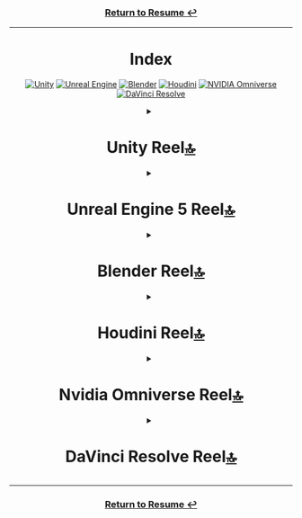 <!--<video width="60" height="30" src="https://github.com/user-attachments/assets/a2aa109d-21f5-43e0-a637-a2e64dd70c96"></video>-->

<div align="center">
  <h3><a href = https://github.com/KenzKD>Return to Resume &#8617;</a></h3>
<hr>

  <h1 id="index">Index</h1>
  <p>
    <a href="#unity-reel"><img src="https://img.shields.io/badge/unity-white.svg?style=for-the-badge&amp;logo=unity&amp;logoColor=black" alt="Unity"></a>
    <a href="#unreal-engine-5-reel"><img src="https://img.shields.io/badge/unreal_engine-%23313131.svg?style=for-the-badge&amp;logo=unrealengine&amp;logoColor=white" alt="Unreal Engine"></a>
    <a href="#blender-reel"><img src="https://img.shields.io/badge/blender-%23E87D0D.svg?style=for-the-badge&amp;logo=blender&amp;logoColor=white" alt="Blender"></a>
    <a href="#houdini-reel"><img src="https://img.shields.io/badge/Houdini-%23FF4713?style=for-the-badge&amp;logo=houdini&amp;logoColor=white" alt="Houdini"></a>
    <a href="#nvidia-omniverse-reel"><img src="https://img.shields.io/badge/NVIDIA_Omniverse-%2376B900.svg?style=for-the-badge&amp;logo=nVIDIA&amp;logoColor=white" alt="NVIDIA Omniverse"></a>
    <a href="#davinci-resolve-reel"><img src="https://img.shields.io/badge/DaVinci%20Resolve-%23233A51?style=for-the-badge&amp;logo=davinciresolve" alt="DaVinci Resolve"></a>
  </p>

<details>
  <summary><h1 id="unity-reel-index-">Unity Reel<a href="#index">🔝</a></h1></summary>

  <p><a href="https://github.com/user-attachments/assets/99639aa4-07f3-4114-994d-c05e7184e1dc">Unity Ar Image Tracker For Spatial</a></p>
  <p><a href="https://github.com/user-attachments/assets/7a74882e-d533-4418-bdc0-9b578b86e108">Tester Gameplay</a></p>
  <p><a href="https://github.com/user-attachments/assets/2ef42573-81c7-4e12-a6b7-18985eed14c3">Refresher Gameplay Trimmed</a></p>
  <p><a href="https://github.com/user-attachments/assets/672e766f-f04e-4b23-addb-460c3ef7c0a2">Grid Game</a></p>
  <p><a href="https://github.com/user-attachments/assets/f0a4650b-ee83-4cc4-bf72-692d232bde61">Flappy Bird Knockoff</a></p>
  
  <p><a href="https://github.com/user-attachments/assets/4f52a2d9-1cb7-42ad-8bfc-f2c20171b013">Grade 6 Chapter 7 Unity Reel</a></p>
  <p><a href="https://github.com/user-attachments/assets/0363ddaa-2e7c-4d21-81df-495700d4e2b4">Grade 6 Chapter 6 Unity Reel</a></p>
  <p><a href="https://github.com/user-attachments/assets/1bdb3ece-ba1a-499a-aba9-f720ec3f68fa">Grade 6 Chapter 5 Unity Reel</a></p>
  
  <p><a href="https://github.com/user-attachments/assets/68dd9f20-7aa7-4fc3-94b2-8fa1ef91b71b">Grade 7 Chapter 11 Unity Reel</a></p>
  <p><a href="https://github.com/user-attachments/assets/b057d431-0725-4bed-a211-62f3d16b784a">Grade 7 Chapter 10 Unity Reel</a></p>
  <p><a href="https://github.com/user-attachments/assets/36878342-d80d-4da9-89e4-95f71c6c2987">Grade 7 Chapter 9 Unity Reel</a></p>
  <p><a href="https://github.com/user-attachments/assets/ea354bef-604b-4805-940c-c35fead6b8f8">Grade 7 Chapter 4 Unity Reel</a></p>
  <p><a href="https://github.com/user-attachments/assets/935a1867-c6b7-49aa-b5a4-5a69bca116e9">Grade 7 Chapter 1 Unity Reel</a></p>
  <p><a href="https://github.com/user-attachments/assets/4143b036-9bc1-49e4-8697-2a422d5c4812">Grade 7 Chapter 13 Unity Reel</a></p>
  <p><a href="https://github.com/user-attachments/assets/552c3fab-e6a5-4818-8cef-344563b402de">Grade 7 Chapter 6 Unity Reel</a></p>
</details>

<details>
  <summary><h1 id="unreal-engine-5-reel-index-">Unreal Engine 5 Reel<a href="#index">🔝</a></h1></summary>

  <p><a href="https://github.com/user-attachments/assets/705eb10f-56da-4cde-bff6-5a2c788d28c2">Waterfall Trim 480p 53cq</a></p>
  <p><a href="https://github.com/user-attachments/assets/3e1e3e80-63db-4492-aacb-173aa93645c5">Shooter Game</a></p>
  <p><a href="https://github.com/user-attachments/assets/89bb0c92-074e-41d6-8083-a0691600e6a3">Metahuman Bob</a></p>
  <p><a href="https://github.com/user-attachments/assets/cb435cb1-0d14-4be4-a0d6-c2862fe7e980">A2f Testing</a></p>
</details>


<details>
  <summary><h1 id="blender-reel-index-">Blender Reel<a href="#index">🔝</a></h1></summary>

  <p><a href="https://github.com/user-attachments/assets/812a2745-cef6-49c6-b06d-e83238e0c9ff">Voxel Liquid Sim</a></p>
  <p><a href="https://github.com/user-attachments/assets/709459b7-12f9-474d-8f0c-1dc34d6ee107">Spinning Balls 30Db</a></p>
  <p><a href="https://github.com/user-attachments/assets/d8a01607-4125-4ca1-9e83-b2b31805f618">Snow Sim</a></p>
  <p><a href="https://github.com/user-attachments/assets/73e3f4ff-c37d-45ab-b3be-dae65ed70a03">Retry Rain</a></p>
  <p><a href="https://github.com/user-attachments/assets/685baf51-f951-410d-ae31-5efe3dbeba80">Puffle Devlog 1</a></p>
  <p><a href="https://github.com/user-attachments/assets/11418c30-2642-4786-bda1-1cf359a7a005">Mrbeast Sim</a></p>
  <p><a href="https://github.com/user-attachments/assets/e689d3b8-8636-4d69-a347-32194256911f">Liquid Sim</a></p>
  <p><a href="https://github.com/user-attachments/assets/7f90f6e2-281f-425f-a78e-ca3d33802a05">Lightning Animation</a></p>
  <p><a href="https://github.com/user-attachments/assets/7b8cc635-0190-40b3-8b75-f42b78890d29">Level 4 Donut And Coffee Animation</a></p>
  <p><a href="https://github.com/user-attachments/assets/6093381c-146c-4fcc-b2e7-2e978795d0a4">Ea Render Both 1080P</a></p>
  <p><a href="https://github.com/user-attachments/assets/1a467b89-b7da-4c53-87f7-a9f008598c83">Donut 3</a></p>
  <p><a href="https://github.com/user-attachments/assets/8fc571aa-db83-4c46-b983-73307190e48c">Couch Final</a></p>
  <p><a href="https://github.com/user-attachments/assets/4c5a39bc-eeca-4550-a720-e77ac60ea4c4">Cool Grass</a></p>
</details>

<details>
  <summary><h1 id="houdini-reel-index-">Houdini Reel<a href="#index">🔝</a></h1></summary>
  
  <p><a href="https://github.com/user-attachments/assets/1df88e11-a0c8-43d8-9e45-697bc84fee19">Houdini Snow Fall Long</a></p>
  <p><a href="https://github.com/user-attachments/assets/30ef47da-efa5-4c64-a570-1c5d141a713e">Houdini Intermediate</a></p>
  <p><a href="https://github.com/user-attachments/assets/0a352467-bf6b-482a-a820-4947215f2c5e">Houdini Hair Sim Tutorial Shorts</a></p>
  <p><a href="https://github.com/user-attachments/assets/12363ec1-d676-4f01-96cb-917ce72f910b">Houdini Donut Denoised In Blender</a></p>
</details>

<details>
  <summary><h1 id="nvidia-omniverse-reel-index-">Nvidia Omniverse Reel<a href="#index">🔝</a></h1></summary>

  <p><a href="https://github.com/user-attachments/assets/06f5503a-a3c3-484b-aec9-e43de473de04">Trying Particles Part 2</a></p>
  <p><a href="https://github.com/user-attachments/assets/5c350706-0994-4cfe-a772-14300fda3a4d">Trying Particles Part 1</a></p>
  <p><a href="https://github.com/user-attachments/assets/5aa4221d-660c-402f-b89c-e1c648b82f84">Nvidia Omniverse Particles Full</a></p>
  <p><a href="https://github.com/user-attachments/assets/52933711-f348-4154-b4ce-1f9913ed777b">Create Testing</a></p>
  <p><a href="https://github.com/user-attachments/assets/cb7f272e-9f64-4d14-8065-a294c209c120">Cloth Sim</a></p>
  <p><a href="https://github.com/user-attachments/assets/7fcf6b06-c16a-4eee-bd23-475804c4ea08">Character Transfer And Action Graph</a></p>
</details>

<details>
  <summary><h1 id="davinci-resolve-reel-index-">DaVinci Resolve Reel<a href="#index">🔝</a></h1></summary>

  <p><a href="https://github.com/user-attachments/assets/b3d902fe-1675-41d8-acf2-7f85767a9cd8">Motion Graphics In Fusion</a></p>
  <p><a href="https://github.com/user-attachments/assets/f8125c56-3cc2-4191-8906-802bbfac8a48">Miserable Girl Music Video-2(1)</a></p>
  <p><a href="https://github.com/user-attachments/assets/1cc15a8b-54c0-46c8-800d-a0f5cb7ddd3c">Intro To Fusion</a></p>
  <p><a href="https://github.com/user-attachments/assets/f8c539b3-65a8-465b-9fb8-572c927d7b38">Intro To Color</a></p>
  <p><a href="https://github.com/user-attachments/assets/25c405b0-d526-479a-95a4-d400ba35a62d">Basic Compositing</a></p>
  <p><a href="https://github.com/user-attachments/assets/bb8aea8e-433d-4e9b-9f57-4297a0e72ed8">Age Of Airplanes Title Composite</a></p>
  <p><a href="https://github.com/user-attachments/assets/dd8d2633-97da-4233-bbed-7d33760baacb">Advanced Colors</a></p>
  <p><a href="https://github.com/user-attachments/assets/54daa189-d11d-4757-a5eb-50fefdcb455b">3D Keyer</a></p>
  <p><a href="https://github.com/user-attachments/assets/1a8bb81b-b197-481f-926f-1a562c4f27f4">3D Compositing</a></p>
</details>

<hr>
  <h3><a href = https://github.com/KenzKD>Return to Resume &#8617;</a></h3>
</div>
